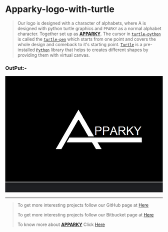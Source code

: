 # Apparky-logo-with-turtle


> Our logo is designed with a character of alphabets, where A is designed with python turtle graphics and `PPARKY` as a normal alphabet character. 
> Together set up as [__APPARKY__](https://apparky.vercel.app/). 
> The cursor in [`turtle-python`](https://docs.python.org/3/library/turtle.html) is called the [`turtle-pen`](https://docs.python.org/3/library/turtle.html#pen-control) which starts from one point and covers the whole design and comeback to it's starting point. 
> [`Turtle`](https://docs.python.org/3/library/turtle.html) is a pre-installed [`Python`](https://www.python.org/) library that helps to creates different shapes by providing them with virtual canvas.


### OutPut:-
[![logo](screen%20shots/ss.PNG)](https://apparky.vercel.app/)




------------------------------------------------------------
> 
> To get more interesting projects follow our GitHub page at [Here](https://github.com/Apparky)
> 
> To get more interesting projects follow our Bitbucket page at [Here](https://bitbucket.org/apparky-web/workspace/overview)
> 
> To know more about [__APPARKY__](https://apparky.vercel.app/) Click [Here](https://apparky.vercel.app/)

